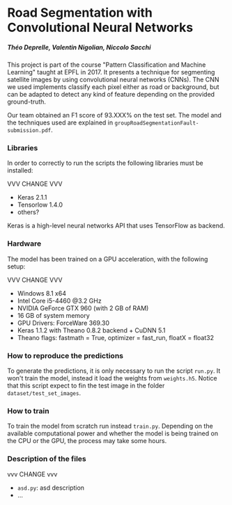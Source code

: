 ﻿# Road Segmentation with Convolutional Neural Networks
##### Théo Deprelle, Valentin Nigolian, Niccolo Sacchi
This project is part of the course "Pattern Classification and Machine Learning" taught at EPFL in 2017. It presents a technique for segmenting satellite images by using convolutional neural networks (CNNs). The CNN we used implements classify each pixel either as road or background, but can be adapted to detect any kind of feature depending on the provided ground-truth.

Our team obtained an F1 score of 93.XXX% on the test set. The model and the techniques used are explained in `groupRoadSegmentationFault-submission.pdf`.

### Libraries
In order to correctly to run the scripts the following libraries must be installed:

VVV CHANGE VVV

- Keras 2.1.1
- Tensorlow 1.4.0
- others?

Keras is a  high-level neural networks API that uses TensorFlow as backend.

### Hardware
The model has been trained on a GPU acceleration, with the following setup:

VVV CHANGE VVV

- Windows 8.1 x64
- Intel Core i5-4460 @3.2 GHz
- NVIDIA GeForce GTX 960 (with 2 GB of RAM)
- 16 GB of system memory
- GPU Drivers: ForceWare 369.30
- Keras 1.1.2 with Theano 0.8.2 backend + CuDNN 5.1
- Theano flags: fastmath = True, optimizer = fast_run, floatX = float32

### How to reproduce the predictions
To generate the predictions, it is only necessary to run the script `run.py`. It won't train the model, instead it load the weights from `weights.h5`. Notice that this script expect to fin the test image in the folder `dataset/test_set_images`.

### How to train
To train the model from scratch run instead `train.py`. Depending on the available computational power and whether the model is being trained on the CPU or the GPU, the process may take some hours.

### Description of the files
vvv CHANGE vvv
- `asd.py`: asd description
- ...